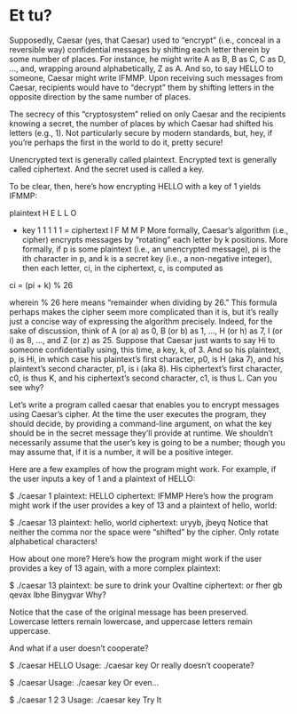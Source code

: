 # Et tu?

Supposedly, Caesar (yes, that Caesar) used to “encrypt” (i.e., conceal in a reversible way) confidential messages by shifting each letter therein by some number of places. For instance, he might write A as B, B as C, C as D, …, and, wrapping around alphabetically, Z as A. And so, to say HELLO to someone, Caesar might write IFMMP. Upon receiving such messages from Caesar, recipients would have to “decrypt” them by shifting letters in the opposite direction by the same number of places.

The secrecy of this “cryptosystem” relied on only Caesar and the recipients knowing a secret, the number of places by which Caesar had shifted his letters (e.g., 1). Not particularly secure by modern standards, but, hey, if you’re perhaps the first in the world to do it, pretty secure!

Unencrypted text is generally called plaintext. Encrypted text is generally called ciphertext. And the secret used is called a key.

To be clear, then, here’s how encrypting HELLO with a key of 1 yields IFMMP:

plaintext	H	E	L	L	O
+ key	1	1	1	1	1
= ciphertext	I	F	M	M	P
More formally, Caesar’s algorithm (i.e., cipher) encrypts messages by “rotating” each letter by k positions. More formally, if p is some plaintext (i.e., an unencrypted message), pi is the ith character in p, and k is a secret key (i.e., a non-negative integer), then each letter, ci, in the ciphertext, c, is computed as

ci = (pi + k) % 26

wherein % 26 here means “remainder when dividing by 26.” This formula perhaps makes the cipher seem more complicated than it is, but it’s really just a concise way of expressing the algorithm precisely. Indeed, for the sake of discussion, think of A (or a) as 0, B (or b) as 1, …, H (or h) as 7, I (or i) as 8, …, and Z (or z) as 25. Suppose that Caesar just wants to say Hi to someone confidentially using, this time, a key, k, of 3. And so his plaintext, p, is Hi, in which case his plaintext’s first character, p0, is H (aka 7), and his plaintext’s second character, p1, is i (aka 8). His ciphertext’s first character, c0, is thus K, and his ciphertext’s second character, c1, is thus L. Can you see why?

Let’s write a program called caesar that enables you to encrypt messages using Caesar’s cipher. At the time the user executes the program, they should decide, by providing a command-line argument, on what the key should be in the secret message they’ll provide at runtime. We shouldn’t necessarily assume that the user’s key is going to be a number; though you may assume that, if it is a number, it will be a positive integer.

Here are a few examples of how the program might work. For example, if the user inputs a key of 1 and a plaintext of HELLO:

$ ./caesar 1
plaintext:  HELLO
ciphertext: IFMMP
Here’s how the program might work if the user provides a key of 13 and a plaintext of hello, world:

$ ./caesar 13
plaintext:  hello, world
ciphertext: uryyb, jbeyq
Notice that neither the comma nor the space were “shifted” by the cipher. Only rotate alphabetical characters!

How about one more? Here’s how the program might work if the user provides a key of 13 again, with a more complex plaintext:

$ ./caesar 13
plaintext:  be sure to drink your Ovaltine
ciphertext: or fher gb qevax lbhe Binygvar
Why?

Notice that the case of the original message has been preserved. Lowercase letters remain lowercase, and uppercase letters remain uppercase.

And what if a user doesn’t cooperate?

$ ./caesar HELLO
Usage: ./caesar key
Or really doesn’t cooperate?

$ ./caesar
Usage: ./caesar key
Or even…

$ ./caesar 1 2 3
Usage: ./caesar key
Try It

